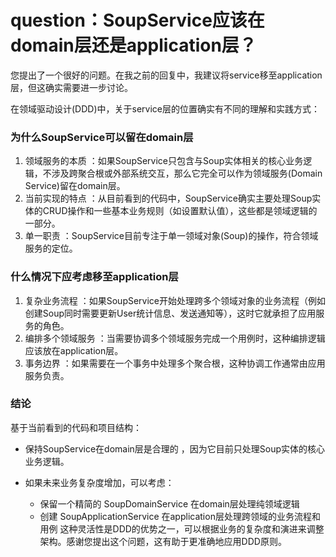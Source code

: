 # question：SoupService应该在domain层还是application层？


您提出了一个很好的问题。在我之前的回复中，我建议将service移至application层，但这确实需要进一步讨论。

在领域驱动设计(DDD)中，关于service层的位置确实有不同的理解和实践方式：

### 为什么SoupService可以留在domain层
1. 领域服务的本质 ：如果SoupService只包含与Soup实体相关的核心业务逻辑，不涉及跨聚合根或外部系统交互，那么它完全可以作为领域服务(Domain Service)留在domain层。
2. 当前实现的特点 ：从目前看到的代码中，SoupService确实主要处理Soup实体的CRUD操作和一些基本业务规则（如设置默认值），这些都是领域逻辑的一部分。
3. 单一职责 ：SoupService目前专注于单一领域对象(Soup)的操作，符合领域服务的定位。
### 什么情况下应考虑移至application层
1. 复杂业务流程 ：如果SoupService开始处理跨多个领域对象的业务流程（例如创建Soup同时需要更新User统计信息、发送通知等），这时它就承担了应用服务的角色。
2. 编排多个领域服务 ：当需要协调多个领域服务完成一个用例时，这种编排逻辑应该放在application层。
3. 事务边界 ：如果需要在一个事务中处理多个聚合根，这种协调工作通常由应用服务负责。
### 结论
基于当前看到的代码和项目结构：

- 保持SoupService在domain层是合理的 ，因为它目前只处理Soup实体的核心业务逻辑。
- 如果未来业务复杂度增加，可以考虑：
  
  - 保留一个精简的 SoupDomainService 在domain层处理纯领域逻辑
  - 创建 SoupApplicationService 在application层处理跨领域的业务流程和用例
这种灵活性是DDD的优势之一，可以根据业务的复杂度和演进来调整架构。感谢您提出这个问题，这有助于更准确地应用DDD原则。